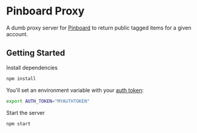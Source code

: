# Pinboard Proxy

A dumb proxy server for [Pinboard](https://pinboard.in/) to return public tagged items for a given account.

## Getting Started

Install dependencies
``` sh
npm install
```

You'll set an environment variable with your [auth token](https://pinboard.in/api#authentication):
``` sh
export AUTH_TOKEN="MYAUTHTOKEN"
```

Start the server
``` sh
npm start
```
